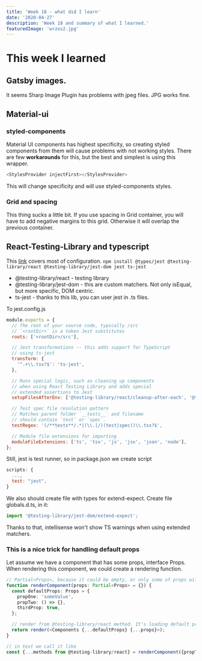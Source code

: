 ```yaml
---
title: 'Week 18 - what did I learn'
date: '2020-04-27'
description: 'Week 18 and summary of what I learned.'
featuredImage: 'wrzos2.jpg'
---
```


# This week I learned

## Gatsby images.

It seems Sharp Image Plugin has problems with jpeg files. JPG works fine.

## Material-ui

### styled-components

Material UI components has highest specificity, so creating styled components from them will cause problems with not working
styles. There are few **workarounds** for this, but the best and simplest is using this wrapper.

```javascript
<StylesProvider injectFirst></StylesProvider>
```

This will change specificity and will use styled-components styles.

### Grid and spacing

This thing sucks a little bit. If you use spacing in Grid container, you will have to add negative margins to this grid. Otherwise it will overlap the previous container.

## React-Testing-Library and typescript

This [link](https://www.pluralsight.com/guides/how-to-test-react-components-in-typescript) covers most of configuration.
`npm install @types/jest @testing-library/react @testing-library/jest-dom jest ts-jest`

- @testing-library/react - testing library
- @testing-library/jest-dom - this are custom matchers. Not only isEqual, but more specific, DOM centric.
- ts-jest - thanks to this lib, you can user jest in .ts files.

To jest.config.js

```javascript
module.exports = {
  // The root of your source code, typically /src
  // `<rootDir>` is a token Jest substitutes
  roots: ['<rootDir>/src'],

  // Jest transformations -- this adds support for TypeScript
  // using ts-jest
  transform: {
    '^.+\\.tsx?$': 'ts-jest',
  },

  // Runs special logic, such as cleaning up components
  // when using React Testing Library and adds special
  // extended assertions to Jest
  setupFilesAfterEnv: ['@testing-library/react/cleanup-after-each', '@testing-library/jest-dom/extend-expect'],

  // Test spec file resolution pattern
  // Matches parent folder `__tests__` and filename
  // should contain `test` or `spec`.
  testRegex: '(/**tests**/.*|(\\.|/)(test|spec))\\.tsx?$',

  // Module file extensions for importing
  moduleFileExtensions: ['ts', 'tsx', 'js', 'jsx', 'json', 'node'],
};
```

Still, jest is test runner, so in package.json we create script

```javascript
scripts: {
  ...,
  test: "jest",
}
```

We also should create file with types for extend-expect. Create file globals.d.ts, in it:

```javascript
import '@testing-library/jest-dom/extend-expect';
```

Thanks to that, intellisense won't show TS warnings when using extended matchers.

### This is a nice trick for handling default props

Let assume we have a component that has some props, interface Props. When rendering this component, we could create a rendering function.

```typescript
// Partial<Props>, because it could be empty, or only some of props will be passed to function
function renderComponent(props: Partial<Props> = {}) {
  const defaultProps: Props = {
    propOne: 'someValue',
    propTwo: () => {},
    thirdProp: true,
  };

  // render from @testing-library/react method. It's loading default props first, then props passed into rederComponent function
  return render(<Components {...defaultProps} {...props}>);
}

// in test we call it like
const {...methods from @testing-library/react} = renderComponent({propTwo: onClickHandler})
```
